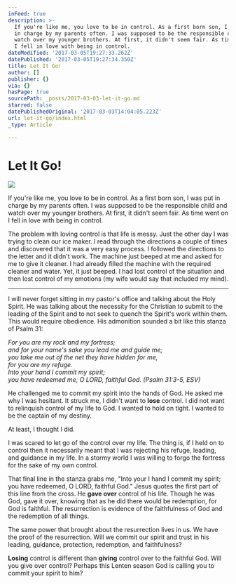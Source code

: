 ```yaml
---
inFeed: true
description: >-
  If you're like me, you love to be in control. As a first born son, I was put
  in charge by my parents often. I was supposed to be the responsible child and
  watch over my younger brothers. At first, it didn't seem fair. As time went on
  I fell in love with being in control.
dateModified: '2017-03-05T19:27:33.262Z'
datePublished: '2017-03-05T19:27:34.350Z'
title: Let It Go!
author: []
publisher: {}
via: {}
hasPage: true
sourcePath: _posts/2017-03-03-let-it-go.md
starred: false
datePublishedOriginal: '2017-03-03T14:04:05.223Z'
url: let-it-go/index.html
_type: Article

---
```

# Let It Go!
![](https://the-grid-user-content.s3-us-west-2.amazonaws.com/d42d8bfa-499c-471a-b08f-24b420c55957.jpg)

If you're like me, you love to be in control. As a first born son, I was put in charge by my parents often. I was supposed to be the responsible child and watch over my younger brothers. At first, it didn't seem fair. As time went on I fell in love with being in control.

The problem with loving control is that life is messy. Just the other day I was trying to clean our ice maker. I read through the directions a couple of times and discovered that it was a very easy process. I followed the directions to the letter and it didn't work. The machine just beeped at me and asked for me to give it cleaner. I had already filled the machine with the required cleaner and water. Yet, it just beeped. I had lost control of the situation and then lost control of my emotions (my wife would say that included my mind).

---

I will never forget sitting in my pastor's office and talking about the Holy Spirit. He was talking about the necessity for the Christian to submit to the leading of the Spirit and to not seek to quench the Spirit's work within them. This would require obedience. His admonition sounded a bit like this stanza of Psalm 31:

_For you are my rock and my fortress;  
and for your name's sake you lead me and guide me;  
you take me out of the net they have hidden for me,  
for you are my refuge.  
Into your hand I commit my spirit;  
you have redeemed me, O LORD, faithful God. (Psalm 31:3-5, ESV)_

He challenged me to commit my spirit into the hands of God. He asked me why I was hesitant. It struck me, I didn't want to **lose** control. I did not want to relinquish control of my life to God. I wanted to hold on tight. I wanted to be the captain of my destiny.

At least, I thought I did.

I was scared to let go of the control over my life. The thing is, if I held on to control then it necessarily meant that I was rejecting his refuge, leading, and guidance in my life. In a stormy world I was willing to forgo the fortress for the sake of my own control.

That final line in the stanza grabs me, "Into your I hand I commit my spirit; you have redeemed, O LORD, faithful God." Jesus quotes the first part of this line from the cross. He **gave over** control of his life. Though he was God, gave it over, knowing that as he did there would be redemption, for God is faithful. The resurrection is evidence of the faithfulness of God and the redemption of all things.

The same power that brought about the resurrection lives in us. We have the proof of the resurrection. Will we commit our spirit and trust in his leading, guidance, protection, redemption, and faithfulness?

**Losing** control is different than **giving** control over to the faithful God. Will you give over control? Perhaps this Lenten season God is calling you to commit your spirit to him?